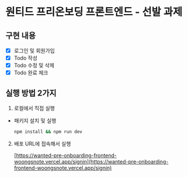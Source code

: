 # 원티드 프리온보딩 프론트엔드 - 선발 과제

## 구현 내용

- [x] 로그인 및 회원가입
- [x] Todo 작성 
- [x] Todo 수정 및 삭제
- [x] Todo 완료 체크

## 실행 방법 2가지

1. 로컬에서 직접 실행

- 패키지 설치 및 실행

  ```bash
  npm install && npm run dev
  ```

2. 배포 URL에 접속해서 실행

   [https://wanted-pre-onboarding-frontend-woongsnote.vercel.app/signin](https://wanted-pre-onboarding-frontend-woongsnote.vercel.app/signin)
